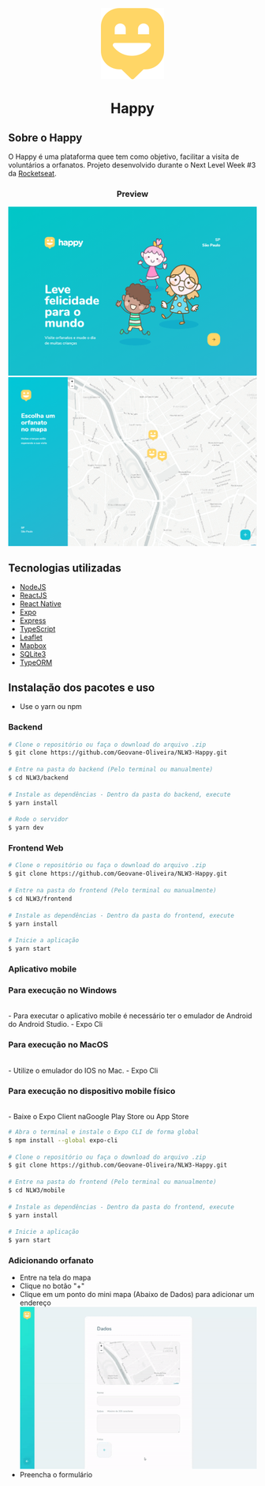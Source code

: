 <div align="center" ><img src="./frontend/src/images/map-marker.svg" alt="logo" /></div>
<h1 align="center"> Happy </h1>


## Sobre o Happy

O Happy é uma plataforma quee tem como objetivo, facilitar a visita de voluntários a orfanatos. Projeto desenvolvido durante o Next Level Week #3 da [Rocketseat](https://rocketseat.com.br/).


<h3 align="center">Preview</h3>
<img src="./frontend/src/images/git-preview-landing-1.png">
<img src="./frontend/src/images/git-preview-map-2.png">


## Tecnologias utilizadas

- [NodeJS](https://nodejs.org/en/)
- [ReactJS](https://reactjs.org/)
- [React Native](https://reactnative.dev/)
- [Expo](https://expo.io/)
- [Express](https://expressjs.com/)
- [TypeScript](https://www.typescriptlang.org/)
- [Leaflet](https://leafletjs.com/)
- [Mapbox](https://www.mapbox.com/)
- [SQLite3](https://www.sqlite.org/index.html)
- [TypeORM](https://typeorm.io/)


## Instalação dos pacotes e uso

- Use o yarn ou npm

### Backend

```bash
# Clone o repositório ou faça o download do arquivo .zip
$ git clone https://github.com/Geovane-Oliveira/NLW3-Happy.git

# Entre na pasta do backend (Pelo terminal ou manualmente)
$ cd NLW3/backend

# Instale as dependências - Dentro da pasta do backend, execute
$ yarn install

# Rode o servidor
$ yarn dev
```


### Frontend Web

```bash
# Clone o repositório ou faça o download do arquivo .zip
$ git clone https://github.com/Geovane-Oliveira/NLW3-Happy.git

# Entre na pasta do frontend (Pelo terminal ou manualmente)
$ cd NLW3/frontend

# Instale as dependências - Dentro da pasta do frontend, execute
$ yarn install

# Inicie a aplicação
$ yarn start
```

### Aplicativo mobile

<h3>Para execução no Windows</h3>
<br>
- Para executar o aplicativo mobile é necessário ter o emulador de Android do Android Studio.
- Expo Cli
<br>
<h3> Para execução no MacOS </h3>
<br>
- Utilize o emulador do IOS no Mac.
- Expo Cli
<br>
<h3>Para execução no dispositivo mobile físico</h3>
<br>
- Baixe o Expo Client naGoogle Play Store ou App Store
<br>

```bash
# Abra o terminal e instale o Expo CLI de forma global
$ npm install --global expo-cli

# Clone o repositório ou faça o download do arquivo .zip
$ git clone https://github.com/Geovane-Oliveira/NLW3-Happy.git

# Entre na pasta do frontend (Pelo terminal ou manualmente)
$ cd NLW3/mobile

# Instale as dependências - Dentro da pasta do frontend, execute
$ yarn install

# Inicie a aplicação
$ yarn start
```
### Adicionando orfanato
- Entre na tela do mapa
- Clique no botão "+"
- Clique em um ponto do mini mapa (Abaixo de Dados) para adicionar um endereço
![Add Orphanage](./frontend/src/images/insert-map-address.gif)
- Preencha o formulário